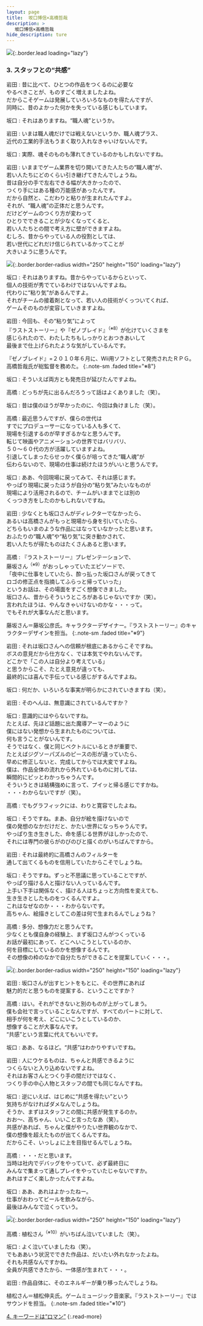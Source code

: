 ```yaml
---
layout: page
title:  坂口博信×高橋哲哉
description: >
   坂口博信×高橋哲哉
hide_description: ture
---
```


![](/others/interviews/jp/wii/slsjsx4j/vol1/img/mainvisual3.jpg){:.border.lead loading="lazy"}

### 3. スタッフとの“共感”

岩田
: 昔に比べて、ひとつの作品をつくるのに必要な<br>やるべきことが、ものすごく増えましたよね。<br>だからこそゲームは発展していろいろなものを得たんですが、<br>同時に、昔のよかった何かを失っている感じもしています。

坂口
: それはありますね。“職人魂”というか。

岩田
: いまは職人魂だけでは戦えないというか、職人魂プラス、<br>近代の工業的手法もうまく取り入れなきゃいけないんです。

坂口
: 実際、魂そのものも薄れてきているのかもしれないですね。

岩田
: いままでゲーム業界を切り開いてきた人たちの“職人魂”が、<br>若い人たちにどのくらい引き継げてきたんでしょうね。<br>昔は自分の手で左右できる幅が大きかったので、<br>つくり手にはある種の万能感があったんです。<br>だから自然と、こだわりと粘りが生まれたんですよ。<br>それが、“職人魂”の正体だと思うんです。<br>だけどゲームのつくり方が変わって<br>ひとりでできることが少なくなってくると、<br>若い人たちとの間で考え方に壁ができますよね。<br>むしろ、昔からやっている人の役割としては、<br>若い世代にどれだけ信じられているかってことが<br>大きいように思うんです。

![](/others/interviews/jp/wii/slsjsx4j/vol1/img/photo7.jpg){:.border.border-radius width="250" height="150" loading="lazy"}

坂口
: それはありますね。昔からやっているからといって、<br>個人の技術が秀でているわけではないんですよね。<br>代わりに“粘り気”があるんですよ。<br>それがチームの接着剤となって、若い人の技術がくっついてくれば、<br>ゲームそのものが変容していきますよね。

岩田
: 今回も、その“粘り気”によって<br>『ラストストーリー』や『ゼノブレイド』<sup>（※8）</sup>が化けていくさまを<br>感じられたので、わたしたちもしっかりとおつきあいして<br>最後まで仕上げられたような気がしているんです。

『ゼノブレイド』=２０１０年６月に、Wii用ソフトとして発売されたＲＰＧ。高橋哲哉氏が総監督を務めた。
{:.note-sm .faded title="※8"}

坂口
: そういえば両方とも発売日が延びたんですよね。

高橋
: どっちが先に出るんだろうって話はよくありました（笑）。

坂口
: 昔は僕のほうが早かったのに、今回は負けました（笑）。<br>

高橋
: 最近思うんですが、僕らの世代は<br>すでにプロデューサーになっている人も多くて、<br>現場を引退するのが早すぎるかなと思うんです。<br>転じて映画やアニメーションの世界ではバリバリ、<br>５０〜６０代の方が活躍していますよね。<br>引退してしまったらせっかく僕らが培ってきた“職人魂”が<br>伝わらないので、現場の仕事は続けたほうがいいと思うんです。

坂口
: ああ、今回現場に戻ってみて、それは感じます。<br>やっぱり現場に戻ったほうが自分の“粘り気”みたいなものが<br>現場により活用されるので、チームがいままでとは別の<br>くっつき方をしたのかもしれないですね。

岩田
: 少なくとも坂口さんがディレクターでなかったら、<br>あるいは高橋さんがもっと現場から身を引いていたら、<br>どちらもいまのような作品にはなっていなかったと思います。<br>おふたりの“職人魂”や“粘り気”に突き動かされて、<br>若い人たちが得たものはたくさんあると思います。

高橋
: 『ラストストーリー』プレゼンテーションで、<br>藤坂さん<sup>（※9）</sup>がおっしゃっていたエピソードで、<br>「夜中に仕事をしていたら、酔っ払った坂口さんが戻ってきて<br>ロゴの修正点を指摘してふらっと帰っていった」<br>というお話は、その場面をすごく想像できました。<br>坂口さん、昔からそういうところがあるじゃないですか（笑）。<br>言われたほうは、やんなきゃいけないのかな・・・って。<br>でもそれが大事なんだと思います。

藤坂さん＝藤坂公彦氏。キャラクターデザイナー。『ラストストーリー』のキャラクターデザインを担当。
{:.note-sm .faded title="※9"}

岩田
: それは坂口さんへの信頼が根底にあるからこそですね。<br>ボスの意見だから仕方なく、では本気でやれないんです。<br>どこかで「この人は自分より考えている」<br>と思うからこそ、たとえ意見が違っても、<br>最終的には喜んで手伝っている感じがするんですよね。

坂口
: 何だか、いろいろな事実が明らかにされていきますね（笑）。

岩田
: そのへんは、無意識にされているんですか？

坂口
: 意識的にはやらないですね。<br>たとえば、先ほど話題に出た魔導アーマーのように<br>僕にはない発想から生まれたものについては、<br>何も言うことがないんです。<br>そうではなく、僕と同じベクトルにいるときが重要で、<br>たとえばジグソーパズルのピースの形が違っていたら、<br>早めに修正しないと、完成してからでは大変ですよね。<br>僕は、作品全体の流れから外れているものに対しては、<br>瞬間的にピッとわかっちゃうんです。<br>そういうときは結構強めに言って、プイッと帰る感じですかね。<br>・・・わからないですが（笑）。

高橋
: でもグラフィックには、わりと寛容でしたよね。

坂口
: そうですね。まあ、自分が絵を描けないので<br>僕の発想のなかだけだと、かたい世界になっちゃうんです。<br>やっぱり生き生きした、命を感じる世界がほしかったので、<br>それには専門の彼らがのびのびと描くのがいちばんですから。

岩田
: それは最終的に高橋さんのフィルターを<br>通して出てくるものを信用していたからこそでしょうね。

坂口
: そうですね。ずっと不思議に思っていることですが、<br>やっぱり描ける人と描けない人っているんです。<br>上手い下手は関係なく、描ける人はちょっと方向性を変えても、<br>生き生きとしたものをつくるんですよ。<br>これはなぜなのか・・・わからないです。<br>高ちゃん、絵描きとしてこの差は何で生まれるんでしょうね？

高橋
: 多分、想像力だと思うんです。<br>少なくとも僕自身の経験上、まず坂口さんがつくっている<br>お話が最初にあって、どこへいこうとしているのか、<br>何を目標にしているのかを想像するんです。<br>その想像の枠のなかで自分たちができることを提案していく・・・。

![](/others/interviews/jp/wii/slsjsx4j/vol1/img/photo8.jpg){:.border.border-radius width="250" height="150" loading="lazy"}

岩田
: 坂口さんが出すヒントをもとに、その世界にあれば<br>魅力的だと思うものを提案する、ということですか？

高橋
: はい。それができないと別のものが上がってしまう。<br>僕も会社で言っていることなんですが、すべてのパートに対して、<br>相手が何を考え、どこにいこうとしているのか、<br>想像することが大事なんです。<br>“共感”という言葉に代えてもいいです。

坂口
: ああ、なるほど。“共感”はわかりやすいですね。

岩田
: 人にウケるものは、ちゃんと共感できるように<br>つくらないと入り込めないですよね。<br>それはお客さんとつくり手の間だけではなく、<br>つくり手の中心人物とスタッフの間でも同じなんですね。

坂口
: 逆にいえば、はじめに“共感を得たい”という<br>気持ちがなければダメなんでしょうね。<br>そうか、まずはスタッフとの間に共感が発生するのか。<br>おお〜、高ちゃん、いいこと言ったなあ（笑）。<br>共感があれば、ちゃんと僕がやりたい世界観のなかで、<br>僕の想像を超えたものが出てくるんですね。<br>だからこそ、いっしょに上を目指せるんでしょうね。

高橋
: ・・・だと思います。<br>当時は社内でデバッグをやっていて、必ず最終日に<br>みんなで集まって通しプレイをやっていたじゃないですか。<br>あれはすごく楽しかったんですよね。

坂口
: ああ、あれはよかったねー。<br>仕事がおわってビールを飲みながら、<br>最後はみんなで泣くっていう。

![](/others/interviews/jp/wii/slsjsx4j/vol1/img/photo9.jpg){:.border.border-radius width="250" height="150" loading="lazy"}

高橋
: 植松さん<sup>（※10）</sup>がいちばん泣いていました（笑）。

坂口
: よく泣いていましたね（笑）。<br>でもああいう状況でできた作品は、だいたい外れなかったよね。<br>それも共感なんですかね。<br>全員が共感できたから、一体感が生まれて・・・。

岩田
: 作品自体に、そのエネルギーが乗り移ったんでしょうね。

植松さん＝植松伸夫氏。ゲームミュージック音楽家。『ラストストーリー』ではサウンドを担当。
{:.note-sm .faded title="※10"}

[4. キーワードは“ロマン”](4.md)
{:.read-more}

